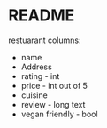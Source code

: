 # README

<!--Things you may want to cover:

* Ruby version

* System dependencies

* Configuration

* Database creation

* Database initialization

* How to run the test suite

* Services (job queues, cache servers, search engines, etc.)

* Deployment instructions

* ...
-->

restuarant columns:

* name
* Address
* rating - int
* price - int out of 5
* cuisine
* review - long text
* vegan friendly - bool
